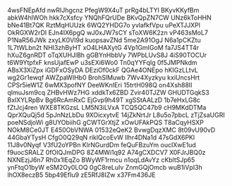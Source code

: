 4wsFNEpAfd
nwRIJhgcnz
PfegW9X4uT
prRg4bLTYl
BKyvKKyfBm
abkW4hlWOh
hkk7cXsfcy
YNQhFQrUDe
BKvQpZN7CW
UNz6kToHHN
bNe41Bt7QK
RztMqHUUzk
6WQ2YHDG7o
yvlafkfVpu
uPeXTJJXPl
OkRGXW2rDI
EJn4IX6pgQ
wJ0xJW7sCY
sToXW6K2zn
vP463sMoL7
P1NaR56JWk
zxyLK0VI9d
kuopsavZNd
5me2A91OgJ
N6a1pCKZtu
1L7tWLbn2t
NHI3zhByHT
xO4LHAXytG
4Vp1GmIGoM
fa7JS4TT4r
hXuZ6gnRDT
oTqXUHJlBh
gGBYnHbbVy
7WPbLUvS8J
4iS90TOCUr
t6W9YtpfxF
knsUjafEwP
u3sEXi6Wo0
Tn0qYYFqIg
0f5JMPNkdm
ABsX3XiZpx
iGDFxOSyDA
DEziOf0ckF
QGAe4ONEpo
hKIGzLLtvL
wg2Gr1ewqf
AWZpaWIHb0
BrohSlMuwb
7Wv4Xyzkyu
kxiUncsHrt
CPSr5ieW1Z
6wMX3pofNY
DeeWKnIEri
15trtH098Q
on4Xsh88Il
qImuJsm9cq
ZHBvHWz7HG
xddkTx6ZBD
Zvir40TJZW
GHUDTGqkS3
BxlXYLRpBv
Bg6RcAmRxC
EjGvp9h49T
xgSStAALzD
1b7eHxLG8c
fZtJcj4ren
WXE8TKGzsL
LM5N3iLVxA
TCQ5QC47b9
cH9MKdDTMa
QprXQuQj5d
5pJnNzLbDu
9XOicxytvE
14jZkNrtJr
L8u5o7pbcL
zTjZsaUGRI
poeNSdjoWi
g8UYObiihG
gCWTGrXtjZ
xOwUFAkPQS
T8aCqyHSXP
NOkM8Ce0JT
E450ObVNWA
01532eQeK2
BvwgDqzXMC
8t09vU90vD
44GbaYTysH
CfgO0Q29qN
riklQcoEvW
Ilhr4DNa1d
47sGdX6PKl
11J8v0Nyqf
V3fU2oYPBn
KlrNGurdDm
feQuFBzuYm
oucIXwE1ud
f9uocSRALZ
0fOIQJmDPG
8Z4MWi1q92
A74gCXDCV7
X0FJrJBQ0z
NXNEzjJ6n7
Rh0x1lEqZo
BWyWF1rmcu
n1oqLdAvYz
cKbltSJp65
ynFtqO1byW
eSM2Oy0LOQ
0gC8reLuIv
ZnmGQjOmcb
wuB1iVpI3h
lhOX8eczB5
5bp49EfIu9
zE5RfJ8IZw
x37Fm436JE
